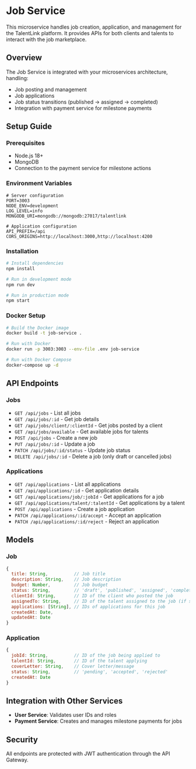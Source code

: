 # Job Service

This microservice handles job creation, application, and management for the TalentLink platform. It provides APIs for both clients and talents to interact with the job marketplace.

## Overview

The Job Service is integrated with your microservices architecture, handling:

- Job posting and management
- Job applications
- Job status transitions (published → assigned → completed)
- Integration with payment service for milestone payments

## Setup Guide

### Prerequisites

- Node.js 18+
- MongoDB
- Connection to the payment service for milestone actions

### Environment Variables

```
# Server configuration
PORT=3003
NODE_ENV=development
LOG_LEVEL=info
MONGODB_URI=mongodb://mongodb:27017/talentlink

# Application configuration
API_PREFIX=/api
CORS_ORIGINS=http://localhost:3000,http://localhost:4200
```

### Installation

```bash
# Install dependencies
npm install

# Run in development mode
npm run dev

# Run in production mode
npm start
```

### Docker Setup

```bash
# Build the Docker image
docker build -t job-service .

# Run with Docker
docker run -p 3003:3003 --env-file .env job-service

# Run with Docker Compose
docker-compose up -d
```

## API Endpoints

### Jobs

- `GET /api/jobs` - List all jobs
- `GET /api/jobs/:id` - Get job details
- `GET /api/jobs/client/:clientId` - Get jobs posted by a client
- `GET /api/jobs/available` - Get available jobs for talents
- `POST /api/jobs` - Create a new job
- `PUT /api/jobs/:id` - Update a job
- `PATCH /api/jobs/:id/status` - Update job status
- `DELETE /api/jobs/:id` - Delete a job (only draft or cancelled jobs)

### Applications

- `GET /api/applications` - List all applications
- `GET /api/applications/:id` - Get application details
- `GET /api/applications/job/:jobId` - Get applications for a job
- `GET /api/applications/talent/:talentId` - Get applications by a talent
- `POST /api/applications` - Create a job application
- `PATCH /api/applications/:id/accept` - Accept an application
- `PATCH /api/applications/:id/reject` - Reject an application

## Models

### Job

```javascript
{
  title: String,          // Job title
  description: String,    // Job description
  budget: Number,         // Job budget
  status: String,         // 'draft', 'published', 'assigned', 'completed', 'cancelled'
  clientId: String,       // ID of the client who posted the job
  assignedTo: String,     // ID of the talent assigned to the job (if status is 'assigned' or 'completed')
  applications: [String], // IDs of applications for this job
  createdAt: Date,
  updatedAt: Date
}
```

### Application

```javascript
{
  jobId: String,          // ID of the job being applied to
  talentId: String,       // ID of the talent applying
  coverLetter: String,    // Cover letter/message
  status: String,         // 'pending', 'accepted', 'rejected'
  createdAt: Date
}
```

## Integration with Other Services

- **User Service**: Validates user IDs and roles
- **Payment Service**: Creates and manages milestone payments for jobs

## Security

All endpoints are protected with JWT authentication through the API Gateway.
